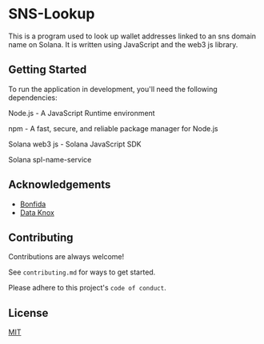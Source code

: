 
# SNS-Lookup

This is a program used to look up wallet addresses linked to an sns domain name on Solana. It is written using JavaScript and the web3 js library. 


## Getting Started

To run the application in development, you'll need the following dependencies:

Node.js - A JavaScript Runtime environment

npm - A fast, secure, and reliable package manager for Node.js

Solana web3 js - Solana JavaScript SDK

Solana spl-name-service

## Acknowledgements

 - [Bonfida](https://bonfida.org/en)
 - [Data Knox](https://github.com/DataKnox)


## Contributing

Contributions are always welcome!

See `contributing.md` for ways to get started.

Please adhere to this project's `code of conduct`.


## License

[MIT](https://choosealicense.com/licenses/mit/)

